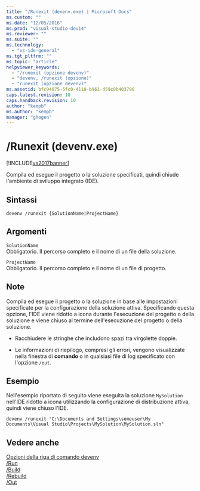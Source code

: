 ```yaml
---
title: "/Runexit (devenv.exe) | Microsoft Docs"
ms.custom: ""
ms.date: "12/05/2016"
ms.prod: "visual-studio-dev14"
ms.reviewer: ""
ms.suite: ""
ms.technology: 
  - "vs-ide-general"
ms.tgt_pltfrm: ""
ms.topic: "article"
helpviewer_keywords: 
  - "/runexit (opzione devenv)"
  - "devenv, /runexit (opzione)"
  - "runexit (opzione devenv)"
ms.assetid: bfc94875-5fc0-4110-b961-d59c0b403790
caps.latest.revision: 10
caps.handback.revision: 10
author: "kempb"
ms.author: "kempb"
manager: "ghogen"
---
```

# /Runexit (devenv.exe)
[!INCLUDE[vs2017banner](../../code-quality/includes/vs2017banner.md)]

Compila ed esegue il progetto o la soluzione specificati, quindi chiude l'ambiente di sviluppo integrato \(IDE\).  
  
## Sintassi  
  
```  
devenv /runexit {SolutionName|ProjectName}  
```  
  
## Argomenti  
 `SolutionName`  
 Obbligatorio.  Il percorso completo e il nome di un file della soluzione.  
  
 `ProjectName`  
 Obbligatorio.  Il percorso completo e il nome di un file di progetto.  
  
## Note  
 Compila ed esegue il progetto o la soluzione in base alle impostazioni specificate per la configurazione della soluzione attiva.  Specificando questa opzione, l'IDE viene ridotto a icona durante l'esecuzione del progetto o della soluzione e viene chiuso al termine dell'esecuzione del progetto o della soluzione.  
  
-   Racchiudere le stringhe che includono spazi tra virgolette doppie.  
  
-   Le informazioni di riepilogo, compresi gli errori, vengono visualizzate nella finestra di **comando** o in qualsiasi file di log specificato con l'opzione `/out`.  
  
## Esempio  
 Nell'esempio riportato di seguito viene eseguita la soluzione `MySolution` nell'IDE ridotto a icona utilizzando la configurazione di distribuzione attiva, quindi viene chiuso l'IDE.  
  
```  
devenv /runexit "C:\Documents and Settings\someuser\My Documents\Visual Studio\Projects\MySolution\MySolution.sln"  
```  
  
## Vedere anche  
 [Opzioni della riga di comando devenv](../../ide/reference/devenv-command-line-switches.md)   
 [\/Run](../../ide/reference/run-devenv-exe.md)   
 [\/Build](../../ide/reference/build-devenv-exe.md)   
 [\/Rebuild](../../ide/reference/rebuild-devenv-exe.md)   
 [\/Out](../../ide/reference/out-devenv-exe.md)